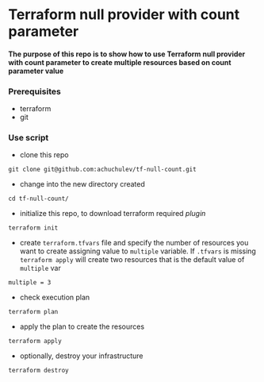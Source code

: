 # Terraform null provider with count parameter

#### The purpose of this repo is to show how to use Terraform null provider with count parameter to create multiple resources based on count parameter value

### Prerequisites

* terraform
* git

### Use script

* clone this repo
```
git clone git@github.com:achuchulev/tf-null-count.git
```

* change into the new directory created 
```
cd tf-null-count/
```

* initialize this repo, to download terraform required *plugin*
```
terraform init
```

* create `terraform.tfvars` file and specify the number of resources you want to create assigning value to `multiple` variable. If `.tfvars` is missing `terraform apply` will create two resources that is the default value of `multiple` var

```
multiple = 3
```

* check execution plan
 ```
 terraform plan
 ```
 
* apply the plan to create the resources 
```
terraform apply
```

* optionally, destroy your infrastructure
```
terraform destroy
```
